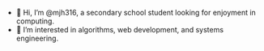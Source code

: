 - 👋 Hi, I’m @mjh316, a secondary school student looking for enjoyment in computing.
- 🌱 I’m interested in algorithms, web development, and systems engineering.

<!---
mjh316/mjh316 is a ✨ special ✨ repository because its `README.md` (this file) appears on your GitHub profile.
You can click the Preview link to take a look at your changes.
--->
